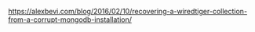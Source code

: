 https://alexbevi.com/blog/2016/02/10/recovering-a-wiredtiger-collection-from-a-corrupt-mongodb-installation/
